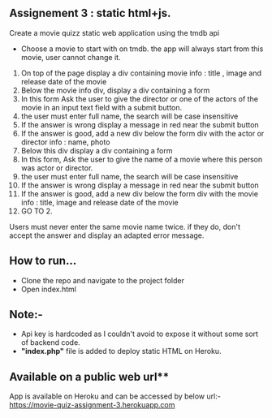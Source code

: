 ## Assignement 3 : static html+js.
Create a movie quizz static web application using the tmdb api

- Choose a movie to start with on tmdb. the app will always start from this movie, user cannot change it.


1. On top of the page display a div containing movie info : title , image and release date of the movie
2. Below the movie info div, display a div containing a form
3. In this form Ask the user to give the director or one of the actors of the movie in an input text field with a submit button.
4. the user must enter full name, the search will be case insensitive
5. If the answer is wrong display a message in red near the submit button 
6. If the answer is good, add a new div below the form div with the actor or director info : name, photo
7. Below this div display a div containing a form
8. In this form, Ask the user to give the name of a movie where this person was actor or director.
4. the user must enter full name, the search will be case insensitive
5. If the answer is wrong display a message in red near the submit button 
6. If the answer is good, add a new div below the form div with the movie info : title, image and release date of the movie
7. GO TO 2.

Users must never enter the same movie name twice. if they do, don't accept the answer and display an adapted error message.

## How to run...
<ul>
<li>Clone the repo and navigate to the project folder</li>
<li>Open index.html</li>
</ul>

## Note:-
<ul>
<li>Api key is hardcoded as I couldn't avoid to expose it without some sort of backend code.</li>
<li><b>"index.php"</b> file is added to deploy static HTML on Heroku.</li>
</ul>

## Available on a public web url**

App is available on Heroku and can be accessed by below url:-
https://movie-quiz-assignment-3.herokuapp.com